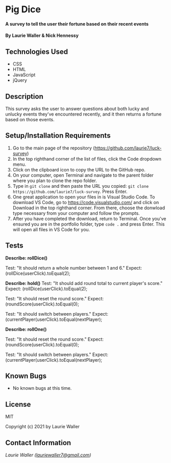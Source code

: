 # Pig Dice

#### A survey to tell the user their fortune based on their recent events

#### By **Laurie Waller & Nick Hennessy**

## Technologies Used

* CSS
* HTML
* JavaScript
* jQuery

## Description

This survey asks the user to answer questions about both lucky and unlucky events they've encountered recently, and it then returns a fortune based on those events.

## Setup/Installation Requirements

  1. Go to the main page of the repository (https://github.com/laurie7/luck-survey)
  2. In the top righthand corner of the list of files, click the Code dropdown menu.
  3. Click on the clipboard icon to copy the URL to the GitHub repo.
  4. On your computer, open Terminal and navigate to the parent folder where you plan to clone the repo folder.
  5. Type in `git clone` and then paste the URL you copied:
      `git clone https://github.com/laurie7/luck-survey`. Press Enter.
  6. One great application to open your files in is Visual Studio Code. To download VS Code, go to https://code.visualstudio.com/ and click on Download in the top righthand corner. From there, choose the donwload type necessary from your computer and follow the prompts.
  7. After you have completed the download, return to Terminal. Once you've ensured you are in the portfolio folder, type `code .` and press Enter. This will open all files in VS Code for you.

## Tests

**Describe: rollDice()**

Test: "It should return a whole number between 1 and 6."
Expect: (rollDice(userClick).toEqual(2);

**Describe: hold()**
Test: "It should add round total to current player's score."
Expect: (rollDice(userClick).toEqual(2);

Test: "It should reset the round score."
Expect: (roundScore(userClick).toEqual(0);

Test: "It should switch between players."
Expect: (currentPlayer(userClick).toEqual(nextPlayer);

**Describe: rollOne()**

Test: "It should reset the round score."
Expect: (roundScore(userClick).toEqual(0);

Test: "It should switch between players."
Expect: (currentPlayer(userClick).toEqual(nextPlayer);

## Known Bugs

* No known bugs at this time.

## License

MIT

Copyright (c) 2021 by Laurie Waller

## Contact Information

_Laurie Waller (lauriewaller7@gmail.com)_
